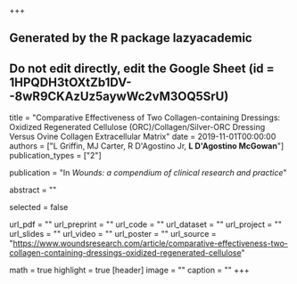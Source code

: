 +++
## Generated by the R package lazyacademic
## Do not edit directly, edit the Google Sheet (id = 1HPQDH3tOXtZb1DV--8wR9CKAzUz5aywWc2vM3OQ5SrU)

title = "Comparative Effectiveness of Two Collagen-containing Dressings: Oxidized Regenerated Cellulose (ORC)/Collagen/Silver-ORC Dressing Versus Ovine Collagen Extracellular Matrix"
date = 2019-11-01T00:00:00
authors = ["L Griffin, MJ Carter, R D'Agostino Jr, **L D'Agostino McGowan**"]
publication_types = ["2"]

publication = "In *Wounds: a compendium of clinical research and practice*"

abstract = ""

selected = false

url_pdf = ""
url_preprint = ""
url_code = ""
url_dataset = ""
url_project = ""
url_slides = ""
url_video = ""
url_poster = ""
url_source = "https://www.woundsresearch.com/article/comparative-effectiveness-two-collagen-containing-dressings-oxidized-regenerated-cellulose"

math = true
highlight = true
[header]
image = ""
caption = ""
+++
